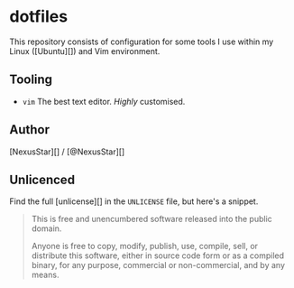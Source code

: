 # dotfiles

This repository consists of configuration for some tools I use within my Linux ([Ubuntu][]) and Vim environment.


## Tooling

 * `vim`     The best text editor. *Highly* customised.


## Author

[NexusStar][] / [@NexusStar][]

## Unlicenced

Find the full [unlicense][] in the `UNLICENSE` file, but here's a snippet.

>This is free and unencumbered software released into the public domain.
>
>Anyone is free to copy, modify, publish, use, compile, sell, or distribute this software, either in source code form or as a compiled binary, for any purpose, commercial or non-commercial, and by any means.